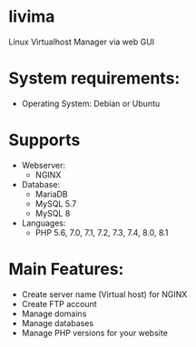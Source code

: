# livima
Linux Virtualhost Manager via web GUI

# System requirements:
  - Operating System: Debian or Ubuntu

# Supports
  - Webserver:
    + NGINX
  - Database:
    + MariaDB
    + MySQL 5.7
    + MySQL 8
  - Languages:
    + PHP 5.6, 7.0, 7.1, 7.2, 7.3, 7.4, 8.0, 8.1

# Main Features:
- Create server name (Virtual host) for NGINX
- Create FTP account
- Manage domains
- Manage databases
- Manage PHP versions for your website
